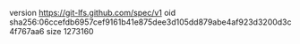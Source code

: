 version https://git-lfs.github.com/spec/v1
oid sha256:06ccefdb6957cef9161b41e875dee3d105dd879abe4af923d3200d3c4f767aa6
size 1273160
